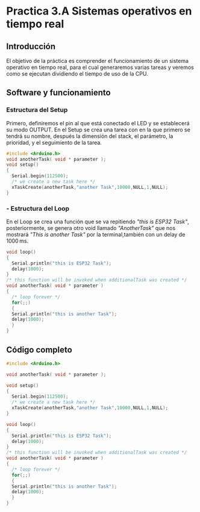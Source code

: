 # Practica 3.A Sistemas operativos en tiempo real
## **Introducción**

El objetivo de la práctica es comprender el funcionamiento de un sistema operativo en tiempo real, para el cual generaremos varias tareas y veremos como se ejecutan dividiendo el tiempo de uso de la CPU.

## **Software y funcionamiento**

### **Estructura del Setup**
Primero, definiremos el pin al que está conectado el LED y se establecerá su modo OUTPUT. En el Setup se crea una tarea con en la que primero se tendrá su nombre, después la dimensión del stack, el parámetro, la prioridad, y el seguimiento de la tarea.
```cpp
#include <Arduino.h>
void anotherTask( void * parameter );
void setup()
{
  Serial.begin(112500);
  /* we create a new task here */
  xTaskCreate(anotherTask,"another Task",10000,NULL,1,NULL); 
}
```
### **- Estructura del Loop**
En el Loop se crea una función que se va repitiendo *"this is ESP32 Task"*, posteriormente, se genera otro void llamado *"AnotherTask"* que nos mostrará  *"This is another Task"* por la terminal,también con un delay de 1000 ms.
```cpp
void loop()
{
  Serial.println("this is ESP32 Task");
  delay(1000);
}
/* this function will be invoked when additionalTask was created */
void anotherTask( void * parameter )
{
  /* loop forever */
  for(;;)
  {
  Serial.println("this is another Task");
  delay(1000);
  }
}
```

## **Código completo**
```cpp
#include <Arduino.h>

void anotherTask( void * parameter );

void setup()
{
  Serial.begin(112500);
  /* we create a new task here */
  xTaskCreate(anotherTask,"another Task",10000,NULL,1,NULL); 
}

void loop()
{
  Serial.println("this is ESP32 Task");
  delay(1000);
}
/* this function will be invoked when additionalTask was created */
void anotherTask( void * parameter )
{
  /* loop forever */
  for(;;)
  {
  Serial.println("this is another Task");
  delay(1000);
  }
}
```
